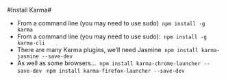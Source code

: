 #Install Karma#

* From a command line (you may need to use sudo) 
`npm install -g karma`
* From a command line (you may need to use sudo): 
`npm install -g karma-cli`
* There are many Karma plugins, we’ll need Jasmine 
`npm install karma-jasmine --save-dev`
* As well as some browsers… 
`npm install karma-chrome-launcher --save-dev `
`npm install karma-firefox-launcher --save-dev`
